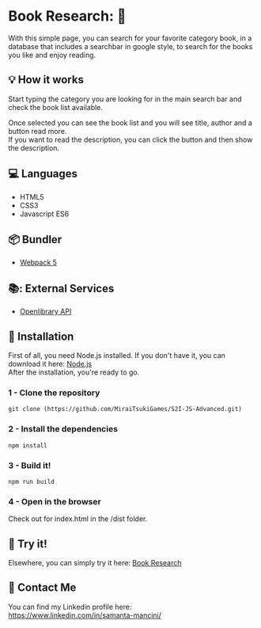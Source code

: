 # Book Research: 📖
With this simple page, you can search for your favorite category book, in a database that includes a searchbar in google style, to search for the books you like and enjoy reading.

## :bulb: How it works
Start typing the category you are looking for in the main search bar and check the book list available.



Once selected you can see the book list and you will see title, author and a button read more.<br>
If you want to read the description, you can click the button and then show the description.



## :computer: Languages
* HTML5
* CSS3
* Javascript ES6

## :package: Bundler
* [Webpack 5](https://webpack.js.org/)

## 📚: External Services
* [Openlibrary API](https://openlibrary.org/developers/api)

## :floppy_disk: Installation
First of all, you need Node.js installed.
If you don't have it, you can download it here:
[Node.js](https://nodejs.org/it/download/)<br>
After the installation, you're ready to go.

### 1 - Clone the repository
`git clone (https://github.com/MiraiTsukiGames/S2I-JS-Advanced.git)`
### 2 - Install the dependencies
`npm install`
### 3 - Build it!
`npm run build`

### 4 - Open in the browser
Check out for index.html in the /dist folder.


## 📱  Try it!
Elsewhere, you can simply try it here:
[Book Research](https://bookresearch.netlify.app/)

## :e-mail: Contact Me
You can find my Linkedin profile here: https://www.linkedin.com/in/samanta-mancini/
